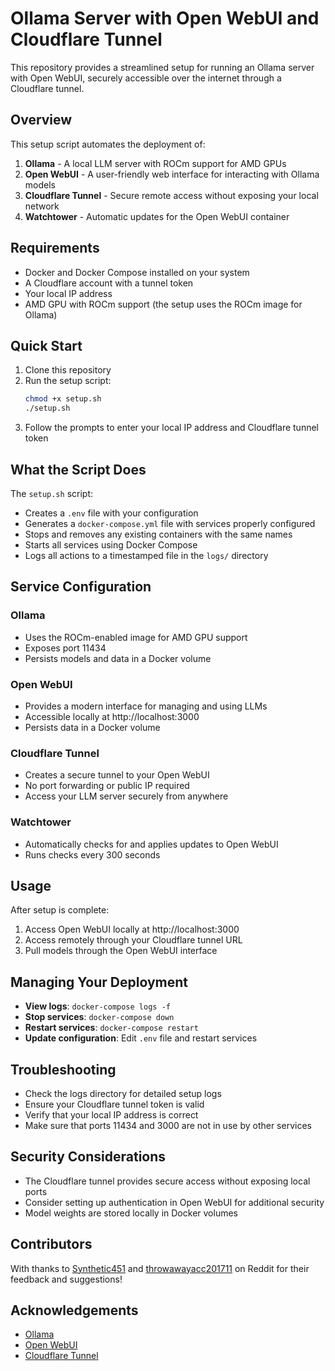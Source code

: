 # Ollama Server with Open WebUI and Cloudflare Tunnel

This repository provides a streamlined setup for running an Ollama server with Open WebUI, securely accessible over the internet through a Cloudflare tunnel.

## Overview

This setup script automates the deployment of:

1. **Ollama** - A local LLM server with ROCm support for AMD GPUs
2. **Open WebUI** - A user-friendly web interface for interacting with Ollama models
3. **Cloudflare Tunnel** - Secure remote access without exposing your local network
4. **Watchtower** - Automatic updates for the Open WebUI container

## Requirements

- Docker and Docker Compose installed on your system
- A Cloudflare account with a tunnel token
- Your local IP address
- AMD GPU with ROCm support (the setup uses the ROCm image for Ollama)

## Quick Start

1. Clone this repository
2. Run the setup script:
   ```bash
   chmod +x setup.sh
   ./setup.sh
   ```
3. Follow the prompts to enter your local IP address and Cloudflare tunnel token

## What the Script Does

The `setup.sh` script:

- Creates a `.env` file with your configuration
- Generates a `docker-compose.yml` file with services properly configured
- Stops and removes any existing containers with the same names
- Starts all services using Docker Compose
- Logs all actions to a timestamped file in the `logs/` directory

## Service Configuration

### Ollama
- Uses the ROCm-enabled image for AMD GPU support
- Exposes port 11434
- Persists models and data in a Docker volume

### Open WebUI
- Provides a modern interface for managing and using LLMs
- Accessible locally at http://localhost:3000
- Persists data in a Docker volume

### Cloudflare Tunnel
- Creates a secure tunnel to your Open WebUI
- No port forwarding or public IP required
- Access your LLM server securely from anywhere

### Watchtower
- Automatically checks for and applies updates to Open WebUI
- Runs checks every 300 seconds

## Usage

After setup is complete:

1. Access Open WebUI locally at http://localhost:3000
2. Access remotely through your Cloudflare tunnel URL
3. Pull models through the Open WebUI interface

## Managing Your Deployment

- **View logs**: `docker-compose logs -f`
- **Stop services**: `docker-compose down`
- **Restart services**: `docker-compose restart`
- **Update configuration**: Edit `.env` file and restart services

## Troubleshooting

- Check the logs directory for detailed setup logs
- Ensure your Cloudflare tunnel token is valid
- Verify that your local IP address is correct
- Make sure that ports 11434 and 3000 are not in use by other services

## Security Considerations

- The Cloudflare tunnel provides secure access without exposing local ports
- Consider setting up authentication in Open WebUI for additional security
- Model weights are stored locally in Docker volumes

## Contributors

With thanks to [Synthetic451](https://www.reddit.com/user/Synthetic451/) and [throwawayacc201711](https://www.reddit.com/user/throwawayacc201711/) on Reddit for their feedback and suggestions!

## Acknowledgements

- [Ollama](https://github.com/ollama/ollama)
- [Open WebUI](https://github.com/open-webui/open-webui)
- [Cloudflare Tunnel](https://developers.cloudflare.com/cloudflare-one/connections/connect-apps/)

